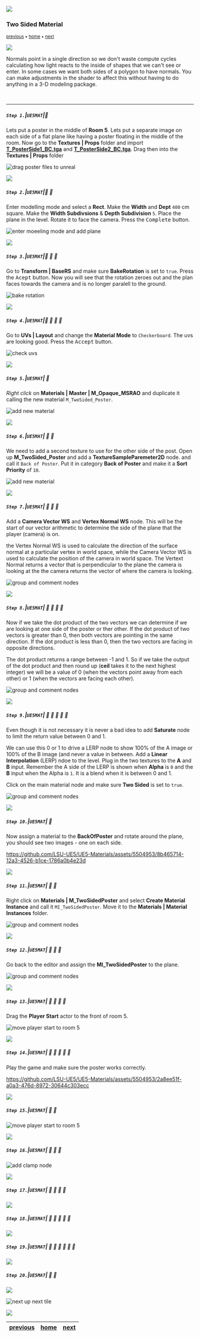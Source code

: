 ![](../images/line3.png)


### Two Sided Material

<sub>[previous](../illumination-ii/README.md#user-content-emissive-material-ii) • [home](../README.md#user-content-ue4-intro-to-materials) • [next](../two-sided-ii/README.md#user-content-two-sided-material-ii)</sub>

![](../images/line3.png)

Normals point in a single direction so we don't waste compute cycles calculating how light reacts to the inside of shapes that we can't see or enter.  In some cases we want both sides of a polygon to have normals.  You can make adjustments in the shader to affect this without having to do anything in a 3-D modeling package.

<br>

---

##### `Step 1.`\|`UE5MAT`|:small_blue_diamond:

Lets put a poster in the middle of **Room 5**.  Lets put a separate image on each side of a flat plane like having a poster floating in the middle of the room.  Now go to the **Textures | Props** folder and import **[T_PosterSide1_BC.tga](../Assets/T_PosterSide1_BC.tga)** and **[T_PosterSide2_BC.tga](../Assets/T_PosterSide2_BC.tga)**. Drag then into the **Textures | Props** folder

![drag poster files to unreal](images/copyPosterTexture.png)

![](../images/line2.png)

##### `Step 2.`\|`UE5MAT`|:small_blue_diamond: :small_blue_diamond: 

Enter modelling mode and select a **Rect**.  Make the **Width** and **Dept** `400` cm square.  Make the **Width Subdivsions** & **Depth Subdivision** `5`. Place the plane in the level.  Rotate it to face the camera. Press the <kbd>Complete</kbd> button.

![enter moeeling mode and add plane](images/make300Plane.png)


![](../images/line2.png)

##### `Step 3.`\|`UE5MAT`|:small_blue_diamond: :small_blue_diamond: :small_blue_diamond:

Go to **Transform | BaseRS** and make sure **BakeRotation** is set to `true`. Press the <kbd>Acept</kbd> button.  Now you will see that the rotation zeroes out and the plan faces towards the camera and is no longer paralell to the ground.

![bake rotation](images/bakeRotation.png)

![](../images/line2.png)

##### `Step 4.`\|`UE5MAT`|:small_blue_diamond: :small_blue_diamond: :small_blue_diamond: :small_blue_diamond:

Go to **UVs | Layout** and change the **Material Mode** to `Checkerboard`. The uvs are looking good. Press the <kbd>Accept</kbd> button.

![check uvs](images/checkUVs.png)

![](../images/line2.png)

##### `Step 5.`\|`UE5MAT`| :small_orange_diamond:

*Right click* on **Materials | Master | M_Opaque_MSRAO** and duplicate it calling the new material `M_TwoSided_Poster`.

![add new material](images/newTwoSidedMat.png)

![](../images/line2.png)

##### `Step 6.`\|`UE5MAT`| :small_orange_diamond: :small_blue_diamond:

We need to add a second texture to use for the other side of the post. Open up **M_TwoSided_Poster** and add a **TextureSampleParemeter2D** node. and call it `Back of Poster`.  Put it in category **Back of Poster** and make it a **Sort Priority** of `10`.

![add new material](images/addSecondTexture.png)

![](../images/line2.png)

##### `Step 7.`\|`UE5MAT`| :small_orange_diamond: :small_blue_diamond: :small_blue_diamond:

Add a **Camera Vector WS** and **Vertex Normal WS** node.  This will be the start of our vector arithmetic to determine the side of the plane that the player (camera) is on. 

the Vertex Normal WS is used to calculate the direction of the surface normal at a particular vertex in world space, while the Camera Vector WS is used to calculate the position of the camera in world space. The Vertext Normal returns a vector that is perpendicular to the plane the camera is looking at the the camera returns the vector of where the camera is looking.

![group and comment nodes](images/CmVectorVertexNrml.png)

![](../images/line2.png)

##### `Step 8.`\|`UE5MAT`| :small_orange_diamond: :small_blue_diamond: :small_blue_diamond: :small_blue_diamond:

Now if we take the dot product of the two vectors we can determine if we are looking at one side of the poster or ther other.   If the dot product of two vectors is greater than 0, then both vectors are pointing in the same direction. If the dot product is less than 0, then the two vectors are facing in opposite directions.

The dot product returns a range between -1 and 1.  So if we take the output of the dot product and then round up (**ceil** takes it to the next highest integer) we will be a value of 0 (when the vectors point away from each other) or 1 (when the vectors are facing each other).

![group and comment nodes](images/dotAndCeil.png)


![](../images/line2.png)

##### `Step 9.`\|`UE5MAT`| :small_orange_diamond: :small_blue_diamond: :small_blue_diamond: :small_blue_diamond: :small_blue_diamond:
 
Even though it is not necessary it is never a bad idea to add **Saturate** node to limit the return value between 0 and 1.  

We can use this 0 or 1 to drive a LERP node to show 100% of the A image or 100% of the B image (and never a value in between.  Add a **Linear Interpolation** (LERP) ndoe to the level. Plug in the two textures to the **A** and **B** input.  Remember the A side of the LERP is shown when **Alpha** is `0` and the **B** input when the Alpha is `1`. It is a blend when it is between 0 and 1.

Click on the main material node and make sure **Two Sided** is set to `true`.

![group and comment nodes](images/addLerpNode.png)


![](../images/line2.png)

##### `Step 10.`\|`UE5MAT`| :large_blue_diamond:

Now assign a material to the **BackOfPoster** and rotate around the plane, you should see two images - one on each side.

https://github.com/LSU-UE5/UE5-Materials/assets/5504953/8b465714-12a3-4526-b1ce-1786a0b4e23d

![](../images/line2.png)

##### `Step 11.`\|`UE5MAT`| :large_blue_diamond: :small_blue_diamond: 

Right click on **Materials | M_TwoSidedPoster** and select **Create Material Instance** and call it `MI_TwoSidedPoster`.  Move it to the **Materials |  Material Instances** folder.

![group and comment nodes](images/createMI.png)

![](../images/line2.png)


##### `Step 12.`\|`UE5MAT`| :large_blue_diamond: :small_blue_diamond: :small_blue_diamond: 

Go back to the editor and assign the **MI_TwoSidedPoster** to the plane.

![group and comment nodes](images/assignMat.png)

![](../images/line2.png)

##### `Step 13.`\|`UE5MAT`| :large_blue_diamond: :small_blue_diamond: :small_blue_diamond:  :small_blue_diamond: 

Drag the **Player Start** actor to the front of room 5.

![move player start to room 5](images/movePlayerStartToRm5.png)

![](../images/line2.png)

##### `Step 14.`\|`UE5MAT`| :large_blue_diamond: :small_blue_diamond: :small_blue_diamond: :small_blue_diamond:  :small_blue_diamond: 

 Play the game and make sure the poster works correctly.

https://github.com/LSU-UE5/UE5-Materials/assets/5504953/2a8ee51f-a0a3-476d-8972-30644c303ecc

![](../images/line2.png)

##### `Step 15.`\|`UE5MAT`| :large_blue_diamond: :small_orange_diamond: 

![move player start to room 5](images/createMF.png)

![](../images/line2.png)

##### `Step 16.`\|`UE5MAT`| :large_blue_diamond: :small_orange_diamond:   :small_blue_diamond: 

![add clamp node](images/frontTexture.png)

![](../images/line2.png)

##### `Step 17.`\|`UE5MAT`| :large_blue_diamond: :small_orange_diamond: :small_blue_diamond: :small_blue_diamond:

![](../images/line2.png)

##### `Step 18.`\|`UE5MAT`| :large_blue_diamond: :small_orange_diamond: :small_blue_diamond: :small_blue_diamond: :small_blue_diamond:


![](../images/line2.png)

##### `Step 19.`\|`UE5MAT`| :large_blue_diamond: :small_orange_diamond: :small_blue_diamond: :small_blue_diamond: :small_blue_diamond: :small_blue_diamond:




![](../images/line2.png)

##### `Step 20.`\|`UE5MAT`| :large_blue_diamond: :large_blue_diamond:


![](../images/line.png)

<!-- <img src="https://via.placeholder.com/1000x100/45D7CA/000000/?text=Next Up - Two Sided Materials II"> -->
![next up next tile](images/banner.png)

![](../images/line.png)

| [previous](../illumination-ii/README.md#user-content-emissive-material-ii)| [home](../README.md#user-content-ue4-intro-to-materials) | [next](../two-sided-ii/README.md#user-content-two-sided-material-ii)|
|---|---|---|
